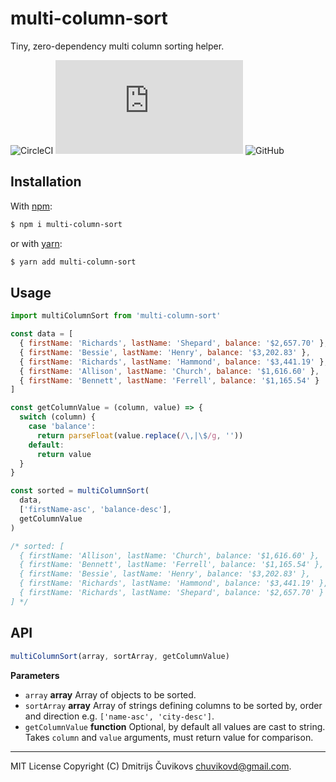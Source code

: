 # multi-column-sort

Tiny, zero-dependency multi column sorting helper.

![CircleCI](https://img.shields.io/circleci/build/github/chuvikovd/multi-column-sort)
![GitHub file size in bytes](https://img.shields.io/github/size/chuvikovd/multi-column-sort/index.js)
![GitHub](https://img.shields.io/github/license/chuvikovd/multi-column-sort)

## Installation

With [npm](https://www.npmjs.com):

```sh
$ npm i multi-column-sort
```

or with [yarn](https://yarnpkg.com):

```sh
$ yarn add multi-column-sort
```

## Usage

```javascript
import multiColumnSort from 'multi-column-sort'

const data = [
  { firstName: 'Richards', lastName: 'Shepard', balance: '$2,657.70' },
  { firstName: 'Bessie', lastName: 'Henry', balance: '$3,202.83' },
  { firstName: 'Richards', lastName: 'Hammond', balance: '$3,441.19' },
  { firstName: 'Allison', lastName: 'Church', balance: '$1,616.60' },
  { firstName: 'Bennett', lastName: 'Ferrell', balance: '$1,165.54' }
]

const getColumnValue = (column, value) => {
  switch (column) {
    case 'balance':
      return parseFloat(value.replace(/\,|\$/g, ''))
    default:
      return value
  }
}

const sorted = multiColumnSort(
  data,
  ['firstName-asc', 'balance-desc'],
  getColumnValue
)

/* sorted: [
  { firstName: 'Allison', lastName: 'Church', balance: '$1,616.60' },
  { firstName: 'Bennett', lastName: 'Ferrell', balance: '$1,165.54' },
  { firstName: 'Bessie', lastName: 'Henry', balance: '$3,202.83' },
  { firstName: 'Richards', lastName: 'Hammond', balance: '$3,441.19' },
  { firstName: 'Richards', lastName: 'Shepard', balance: '$2,657.70' }
] */
```

## API

```javascript
multiColumnSort(array, sortArray, getColumnValue)
```

**Parameters**

- `array` **array** Array of objects to be sorted.
- `sortArray` **array** Array of strings defining columns to be sorted by, order and direction e.g. `['name-asc', 'city-desc']`.
- `getColumnValue` **function** Optional, by default all values are cast to string. Takes `column` and `value` arguments, must return value for comparison.

---

MIT License
Copyright (C) Dmitrijs Čuvikovs [chuvikovd@gmail.com](mailto:chuvikovd@gmail.com).
